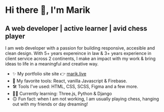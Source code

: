 # Hi there 👋, I'm Marik

<!--
**gauravmarik/gauravmarik** is a ✨ _special_ ✨ repository because its `README.md` (this file) appears on your GitHub profile.

Here are some ideas to get you started:

- 🔭 I’m currently working on ...
- 🌱 I’m currently learning ...
- 👯 I’m looking to collaborate on ...
- 🤔 I’m looking for help with ...
- 💬  Ask me about ...
- 📫 How to reach me: ...
- 😄 Pronouns: ...
- ⚡ Fun fact: ...
-->

## A web developer | active learner | avid chess player

I am web developer with a passion for building responsive, accesible and clean design. With 5+ years expereince in law & 3+ years experience in client service across 2 continents, I make an impact with my work & bring ideas to life in a meaningful and creative way.   

* ✨ My portfolio site site 👉 [marik.live](https://marik.live/)
* 🧰 My favorite tools: React, vanilla Javascript & Firebase.
* 🛠 Tools I've used: HTML, CSS, SCSS, Figma and a few more. 
* 🙇‍♂️ Currently learning: Three.js, Python & Django
* 🙃 Fun fact: when I am not working, I am usually playing chess, hanging out with my friends or day dreaming! 


<!-- * 💼 Find my resume [](url) -->
